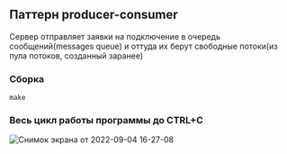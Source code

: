 ## Паттерн producer-consumer

Сервер отправляет заявки на подключение в очередь сообщений(messages queue) и оттуда их берут свободные потоки(из пула потоков, созданный заранее)

### Сборка
```
make
```

### Весь цикл работы программы до CTRL+C
![Снимок экрана от 2022-09-04 16-27-08](https://user-images.githubusercontent.com/60806892/188306738-6ab175bb-84d5-422c-879d-1a6e518e1f4a.png)
